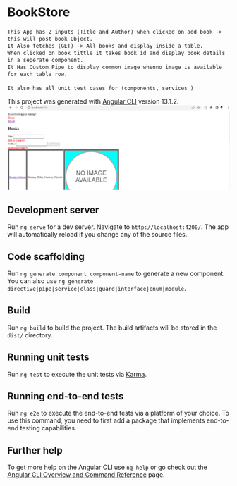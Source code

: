 # BookStore
```
This App has 2 inputs (Title and Author) when clicked on add book -> this will post book Object.
It Also fetches (GET) -> All books and display inside a table.
When clicked on book tittle it takes book id and display book details in a seperate component.
It Has Custom Pipe to display common image whenno image is available for each table row. 

It also has all unit test cases for (components, services )
```
This project was generated with [Angular CLI](https://github.com/angular/angular-cli) version 13.1.2.
![App Image](https://github.com/Arbazbms/Angular-Book-Project/blob/main/src/assets/images/app-image.PNG)

## Development server

Run `ng serve` for a dev server. Navigate to `http://localhost:4200/`. The app will automatically reload if you change any of the source files.

## Code scaffolding

Run `ng generate component component-name` to generate a new component. You can also use `ng generate directive|pipe|service|class|guard|interface|enum|module`.

## Build

Run `ng build` to build the project. The build artifacts will be stored in the `dist/` directory.

## Running unit tests

Run `ng test` to execute the unit tests via [Karma](https://karma-runner.github.io).

## Running end-to-end tests

Run `ng e2e` to execute the end-to-end tests via a platform of your choice. To use this command, you need to first add a package that implements end-to-end testing capabilities.

## Further help

To get more help on the Angular CLI use `ng help` or go check out the [Angular CLI Overview and Command Reference](https://angular.io/cli) page.
